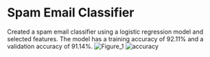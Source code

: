 # Spam Email Classifier
Created a spam email classifier using a logistic regression model and selected features. The model has a training accuracy of 92.11% and a validation accuracy of 91.14%.
![Figure_1](https://user-images.githubusercontent.com/40047270/111856799-7add9980-88ea-11eb-8804-3f900d5c4de5.png)
![accuracy](https://user-images.githubusercontent.com/40047270/111856808-84670180-88ea-11eb-8494-f08cb34223f5.PNG)

